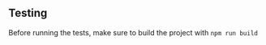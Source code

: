 <!-- TODO: CDX-1376 -->

## Testing

Before running the tests, make sure to build the project with `npm run build`
